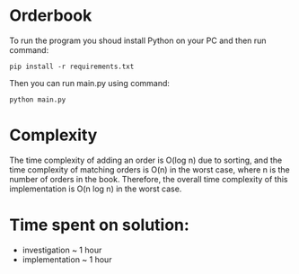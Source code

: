 # Orderbook
To run the program you shoud install Python on your PC and then run command:
```console
pip install -r requirements.txt
```
Then you can run main.py using command:
```console
python main.py
```

# Complexity
The time complexity of adding an order is O(log n) due to sorting, 
and the time complexity of matching orders is O(n) in the worst case, 
where n is the number of orders in the book. Therefore, 
the overall time complexity of this implementation is O(n log n) in the worst case.

# Time spent on solution:
- investigation ~ 1 hour
- implementation ~ 1 hour
